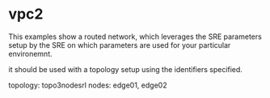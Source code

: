 # vpc2

This examples show a routed network, which leverages the SRE parameters setup by the SRE on which parameters are used for your particular environemnt.

it should be used with a topology setup using the identifiers specified.

topology: topo3nodesrl
nodes: edge01, edge02
